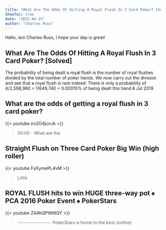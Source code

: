 ```yaml
---
title: "What Are The Odds Of Hitting A Royal Flush In 3 Card Poker? [Solved]"
ShowToc: true 
date: "2022-04-15"
author: "Charles Russ" 
---
```


Hello, iam Charles Russ, I hope your day is great!
## What Are The Odds Of Hitting A Royal Flush In 3 Card Poker? [Solved]
The probability of being dealt a royal flush is the number of royal flushes divided by the total number of poker hands. We now carry out the division and see that a royal flush is rare indeed. There is only a probability of 4/2,598,960 = 1/649,740 = 0.00015% of being dealt this hand.6 Jul 2019

## What are the odds of getting a royal flush in 3 card poker?
{{< youtube iro2O4jcnJk >}}
>00:00 - What are the 

## Straight Flush on Three Card Poker Big Win (high roller)
{{< youtube FsXymePL4vM >}}
>Little 

## ROYAL FLUSH hits to win HUGE three-way pot ♠️  PCA 2016 Poker Event ♠️  PokerStars
{{< youtube Z44hQPWt6QY >}}
>----------------- PokerStars is home to the best (online) 

